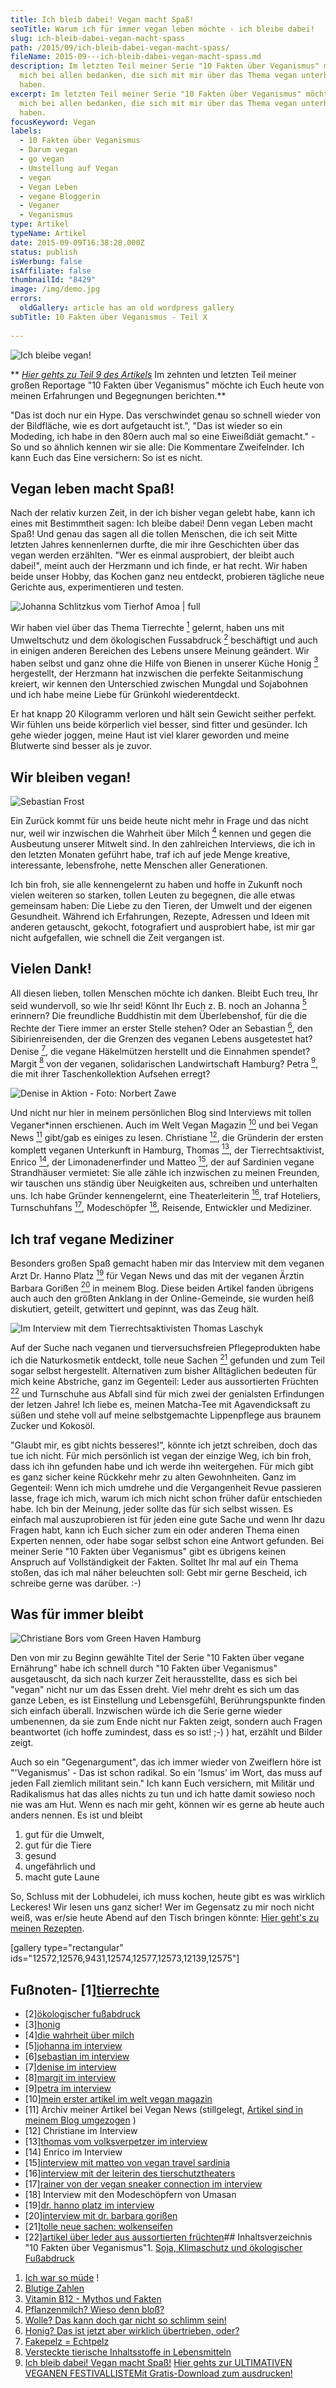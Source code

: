 ```yaml
---
title: Ich bleib dabei! Vegan macht Spaß!
seoTitle: Warum ich für immer vegan leben möchte - ich bleibe dabei!
slug: ich-bleib-dabei-vegan-macht-spass
path: /2015/09/ich-bleib-dabei-vegan-macht-spass/
fileName: 2015-09---ich-bleib-dabei-vegan-macht-spass.md
description: Im letzten Teil meiner Serie "10 Fakten über Veganismus" möchte ich
  mich bei allen bedanken, die sich mit mir über das Thema vegan unterhalten
  haben.
excerpt: Im letzten Teil meiner Serie "10 Fakten über Veganismus" möchte ich
  mich bei allen bedanken, die sich mit mir über das Thema vegan unterhalten
  haben.
focusKeyword: Vegan
labels:
  - 10 Fakten über Veganismus
  - Darum vegan
  - go vegan
  - Umstellung auf Vegan
  - vegan
  - Vegan Leben
  - vegane Bloggerin
  - Veganer
  - Veganismus
type: Artikel
typeName: Artikel
date: 2015-09-09T16:38:28.000Z
status: publish
isWerbung: false
isAffiliate: false
thumbnailId: "8429"
image: /img/demo.jpg
errors:
  oldGallery: article has an old wordpress gallery
subTitle: 10 Fakten über Veganismus - Teil X
  
---
```


![Ich bleibe vegan!](http://cardamonchai.com/wp-content/uploads/2015/09/14783170858_21a50b64ff_z.jpg "Ich bleibe vegan!")

**
[_Hier gehts zu Teil 9 des Artikels_](/2014/12/versteckte-tierische-inhaltsstoffe-in-lebensmitteln/)
Im zehnten und letzten Teil meiner großen Reportage "10 Fakten über Veganismus"
möchte ich Euch heute von meinen Erfahrungen und Begegnungen berichten.**

"Das ist doch nur ein Hype. Das verschwindet genau so schnell wieder von der
Bildfläche, wie es dort aufgetaucht ist.", "Das ist wieder so ein Modeding, ich
habe in den 80ern auch mal so eine Eiweißdiät gemacht." - So und so ähnlich
kennen wir sie alle: Die Kommentare Zweifelnder. Ich kann Euch das Eine
versichern: So ist es nicht.

## Vegan leben macht Spaß!

Nach der relativ kurzen Zeit, in der ich bisher vegan gelebt habe, kann ich
eines mit Bestimmtheit sagen: Ich bleibe dabei! Denn vegan Leben macht Spaß! Und
genau das sagen all die tollen Menschen, die ich seit Mitte letzten Jahres
kennenlernen durfte, die mir ihre Geschichten über das vegan werden erzählten.
"Wer es einmal ausprobiert, der bleibt auch dabei!", meint auch der Herzmann und
ich finde, er hat recht. Wir haben beide unser Hobby, das Kochen ganz neu
entdeckt, probieren tägliche neue Gerichte aus, experimentieren und testen.

![Johanna Schlitzkus vom Tierhof Amoa | full](http://cardamonchai.com/wp-content/uploads/2014/08/johanna.jpg "Johanna Schlitzkus vom Tierhof Amoa")

Wir haben viel über das Thema Tierrechte [<sup>1</sup>](#1) gelernt, haben uns
mit Umweltschutz und dem ökologischen Fussabdruck [<sup>2</sup>](#2) beschäftigt
und auch in einigen anderen Bereichen des Lebens unsere Meinung geändert. Wir
haben selbst und ganz ohne die Hilfe von Bienen in unserer Küche Honig
[<sup>3</sup>](#3) hergestellt, der Herzmann hat inzwischen die perfekte
Seitanmischung kreiert, wir kennen den Unterschied zwischen Mungdal und
Sojabohnen und ich habe meine Liebe für Grünkohl wiederentdeckt.

Er hat knapp 20 Kilogramm verloren und hält sein Gewicht seither perfekt. Wir
fühlen uns beide körperlich viel besser, sind fitter und gesünder. Ich gehe
wieder joggen, meine Haut ist viel klarer geworden und meine Blutwerte sind
besser als je zuvor.

## Wir bleiben vegan!

![Sebastian Frost](http://cardamonchai.com/wp-content/uploads/2015/01/unbenannt-23-640x480.jpg "Sebastian Frost")

Ein Zurück kommt für uns beide heute nicht mehr in Frage und das nicht nur, weil
wir inzwischen die Wahrheit über Milch [<sup>4</sup>](#4) kennen und gegen die
Ausbeutung unserer Mitwelt sind. In den zahlreichen Interviews, die ich in den
letzten Monaten geführt habe, traf ich auf jede Menge kreative, interessante,
lebensfrohe, nette Menschen aller Generationen.

Ich bin froh, sie alle kennengelernt zu haben und hoffe in Zukunft noch vielen
weiteren so starken, tollen Leuten zu begegnen, die alle etwas gemeinsam haben:
Die Liebe zu den Tieren, der Umwelt und der eigenen Gesundheit. Während ich
Erfahrungen, Rezepte, Adressen und Ideen mit anderen getauscht, gekocht,
fotografiert und ausprobiert habe, ist mir gar nicht aufgefallen, wie schnell
die Zeit vergangen ist.

## Vielen Dank!

All diesen lieben, tollen Menschen möchte ich danken. Bleibt Euch treu, Ihr seid
wundervoll, so wie Ihr seid! Könnt Ihr Euch z. B. noch an Johanna
[<sup>5</sup>](#5) erinnern? Die freundliche Buddhistin mit dem Überlebenshof,
für die die Rechte der Tiere immer an erster Stelle stehen? Oder an Sebastian
[<sup>6</sup>](#6), den Sibirienreisenden, der die Grenzen des veganen Lebens
ausgetestet hat? Denise [<sup>7</sup>](#7), die vegane Häkelmützen herstellt und
die Einnahmen spendet? Margit [<sup>8</sup>](#8) von der veganen, solidarischen
Landwirtschaft Hamburg? Petra [<sup>9</sup>](#9), die mit ihrer
Taschenkollektion Aufsehen erregt?

![Denise in Aktion - Foto: Norbert Zawe](http://cardamonchai.com/wp-content/uploads/2015/04/Denise-action-640x960.jpg "Denise in Aktion - Foto: Norbert Zawe")

Und nicht nur hier in meinem persönlichen Blog sind Interviews mit tollen
Veganer\*innen erschienen. Auch im Welt Vegan Magazin [<sup>10</sup>](#10) und
bei Vegan News [<sup>11</sup>](#11) gibt/gab es einiges zu lesen. Christiane
[<sup>12</sup>](#12), die Gründerin der ersten komplett veganen Unterkunft in
Hamburg, Thomas [<sup>13</sup>](#13), der Tierrechtsaktivist, Enrico
[<sup>14</sup>](#14), der Limonadenerfinder und Matteo [<sup>15</sup>](#15), der
auf Sardinien vegane Strandhäuser vermietet: Sie alle zähle ich inzwischen zu
meinen Freunden, wir tauschen uns ständig über Neuigkeiten aus, schreiben und
unterhalten uns. Ich habe Gründer kennengelernt, eine Theaterleiterin
[<sup>16</sup>](#16), traf Hoteliers, Turnschuhfans [<sup>17</sup>](#17),
Modeschöpfer [<sup>18</sup>](#18), Reisende, Entwickler und Mediziner.

## Ich traf vegane Mediziner

Besonders großen Spaß gemacht haben mir das Interview mit dem veganen Arzt Dr.
Hanno Platz [<sup>19</sup>](#19) für Vegan News und das mit der veganen Ärztin
Barbara Gorißen [<sup>20</sup>](#20) in meinem Blog. Diese beiden Artikel fanden
übrigens auch auch den größten Anklang in der Online-Gemeinde, sie wurden heiß
diskutiert, geteilt, getwittert und gepinnt, was das Zeug hält.

![Im Interview mit dem Tierrechtsaktivisten Thomas Laschyk](http://cardamonchai.com/wp-content/uploads/2015/09/14962182673_1ce3fc866e_z.jpg "Im Interview mit dem Tierrechtsaktivisten Thomas Laschyk")

Auf der Suche nach veganen und tierversuchsfreien Pflegeprodukten habe ich die
Naturkosmetik entdeckt, tolle neue Sachen [<sup>21</sup>](#21) gefunden und zum
Teil sogar selbst hergestellt. Alternativen zum bisher Alltäglichen bedeuten für
mich keine Abstriche, ganz im Gegenteil: Leder aus aussortierten Früchten
[<sup>22</sup>](#22) und Turnschuhe aus Abfall sind für mich zwei der genialsten
Erfindungen der letzen Jahre! Ich liebe es, meinen Matcha-Tee mit Agavendicksaft
zu süßen und stehe voll auf meine selbstgemachte Lippenpflege aus braunem Zucker
und Kokosöl.

"Glaubt mir, es gibt nichts besseres!", könnte ich jetzt schreiben, doch das tue
ich nicht. Für mich persönlich ist vegan der einzige Weg, ich bin froh, dass ich
ihn gefunden habe und ich werde ihn weitergehen. Für mich gibt es ganz sicher
keine Rückkehr mehr zu alten Gewohnheiten. Ganz im Gegenteil: Wenn ich mich
umdrehe und die Vergangenheit Revue passieren lasse, frage ich mich, warum ich
mich nicht schon früher dafür entschieden habe. Ich bin der Meinung, jeder
sollte das für sich selbst wissen. Es einfach mal auszuprobieren ist für jeden
eine gute Sache und wenn Ihr dazu Fragen habt, kann ich Euch sicher zum ein oder
anderen Thema einen Experten nennen, oder habe sogar selbst schon eine Antwort
gefunden. Bei meiner Serie "10 Fakten über Veganismus" gibt es übrigens keinen
Anspruch auf Vollständigkeit der Fakten. Solltet Ihr mal auf ein Thema stoßen,
das ich mal näher beleuchten soll: Gebt mir gerne Bescheid, ich schreibe gerne
was darüber. :-)

## Was für immer bleibt

![Christiane Bors vom Green Haven Hamburg](http://cardamonchai.com/wp-content/uploads/2015/09/Christiane-Bors-640x461.jpg "Christiane Bors vom Green Haven Hamburg")

Den von mir zu Beginn gewählte Titel der Serie "10 Fakten über vegane Ernährung"
habe ich schnell durch "10 Fakten über Veganismus" ausgetauscht, da sich nach
kurzer Zeit herausstellte, dass es sich bei "vegan" nicht nur um das Essen
dreht. Viel mehr dreht es sich um das ganze Leben, es ist Einstellung und
Lebensgefühl, Berührungspunkte finden sich einfach überall. Inzwischen würde ich
die Serie gerne wieder umbenennen, da sie zum Ende nicht nur Fakten zeigt,
sondern auch Fragen beantwortet (ich hoffe zumindest, dass es so ist! ;-) ) hat,
erzählt und Bilder zeigt.

Auch so ein "Gegenargument", das ich immer wieder von Zweiflern höre ist
"'Veganismus' - Das ist schon radikal. So ein 'Ismus' im Wort, das muss auf
jeden Fall ziemlich militant sein." Ich kann Euch versichern, mit Militär und
Radikalismus hat das alles nichts zu tun und ich hatte damit sowieso noch nie
was am Hut. Wenn es nach mir geht, können wir es gerne ab heute auch anders
nennen. Es ist und bleibt

1.  gut für die Umwelt,
1.  gut für die Tiere
1.  gesund
1.  ungefährlich und
1.  macht gute Laune

So, Schluss mit der Lobhudelei, ich muss kochen, heute gibt es was wirklich
Leckeres! Wir lesen uns ganz sicher! Wer im Gegensatz zu mir noch nicht weiß,
was er/sie heute Abend auf den Tisch bringen könnte:
[Hier geht's zu meinen Rezepten](/category/vegan-2/rezepte/).

[gallery type="rectangular"
ids="12572,12576,9431,12574,12577,12573,12139,12575"]

## Fußnoten- [1][tierrechte](/2014/08/blutige-zahlen/)

- [2][ökologischer fußabdruck](/2014/07/soja-klimaschutz-oekologischer-fussabdruck/)
- [3][honig](/2014/10/honig-das-ist-jetzt-aber-wirklich-ubertrieben-oder/)
- [4][die wahrheit über milch](/2014/09/pflanzenmilch-wieso-denn-blos/)
- [5][johanna im interview](/2014/08/der-schutz-und-die-rechte-der-tiere-stehen-an-erster-stelle/)
- [6][sebastian im interview](/2015/01/ich-hatte-noch-nie-heimweh/)
- [7][denise im interview](/2015/04/vegane-haekelmuetzen-mit-statement/)
- [8][margit im interview](/2015/02/veganer-sind-unglaublich-kreativ/)
- [9][petra im interview](/2015/08/interview-mit-petra-mazur-von-ethice/)
- [10][mein erster artikel im welt vegan magazin](/2015/04/mein-erster-artikel-im-welt-vegan-magazin/)
- [11] Archiv meiner Artikel bei Vegan News (stillgelegt,
  [Artikel sind in meinem Blog umgezogen]() )
- [12] Christiane im Interview
- [13][thomas vom volksverpetzer im interview](/2014/10/thomas-laschyk-volksverpetzer/)
- [14] Enrico im Interview
- [15][interview mit matteo von vegan travel sardinia](/2015/04/vegane-strandhaeuser-auf-sardinien/)
- [16][interview mit der leiterin des tierschutztheaters](/2019/09/kathrin-eva-schmid-vom-tierschutztheater-im-interview/)
- [17][rainer von der vegan sneaker connection im interview](/2014/12/rainer-von-der-vegan-sneaker-connection-im-interview/)
- [18] Interview mit den Modeschöpfern von Umasan
- [19][dr. hanno platz im interview](/2019/06/veganer-arzt-interview-dr-hanno-platz/)
- [20][interview mit dr. barbara gorißen](/2015/07/die-vegane-aerztin-dr-barbara-gorissen-im-interview/)
- [21][tolle neue sachen: wolkenseifen](/2014/08/himmlische-dufte-ganz-ohne-plastik/)
- [22][artikel über leder aus aussortierten früchten](/2019/06/fruitleather-rotterdam/)##
  Inhaltsverzeichnis "10 Fakten über Veganismus"1.
  [Soja, Klimaschutz und ökologischer Fußabdruck](/2014/07/soja-klimaschutz-oekologischer-fussabdruck/)

1.  [Ich war so müde](/2014/08/ich-war-so-muede/) !
1.  [Blutige Zahlen](/2014/08/blutige-zahlen/)
1.  [Vitamin B12 - Mythos und Fakten](/2014/08/vitamin-b12-mythos-und-wahrheit/)
1.  [Pflanzenmilch? Wieso denn bloß?](/2014/09/pflanzenmilch-wieso-denn-blos/)
1.  [Wolle? Das kann doch gar nicht so schlimm sein!](/2014/10/wolle-das-kann-doch-gar-nicht-so-schlimm-sein/)
1.  [Honig? Das ist jetzt aber wirklich übertrieben, oder?](/2014/10/honig-das-ist-jetzt-aber-wirklich-ubertrieben-oder/)
1.  [Fakepelz = Echtpelz](/2014/11/fakepelz-echtpelz/)
1.  [Versteckte tierische Inhaltsstoffe in Lebensmitteln](/2014/12/versteckte-tierische-inhaltsstoffe-in-lebensmitteln/)
1.  [Ich bleib dabei! Vegan macht Spaß!](2015/09/ich-bleib-dabei-vegan-macht-spass)
    [Hier gehts zur ULTIMATIVEN VEGANEN FESTIVALLISTEMit Gratis-Download zum ausdrucken!](/2015/03/die-ultimative-vegane-festivalliste)

  